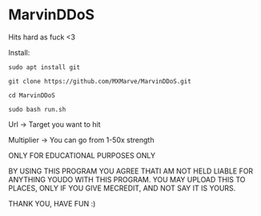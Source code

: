 # MarvinDDoS

Hits hard as fuck <3

Install:
```
sudo apt install git
```

```
git clone https://github.com/MXMarve/MarvinDDoS.git
```

```
cd MarvinDDoS
```

```
sudo bash run.sh
```

Url -> Target you want to hit

Multiplier -> You can go from 1-50x strength

ONLY FOR EDUCATIONAL PURPOSES ONLY

BY USING THIS PROGRAM YOU AGREE THATI AM NOT HELD LIABLE FOR ANYTHING YOUDO WITH THIS PROGRAM. YOU MAY UPLOAD
THIS TO PLACES, ONLY IF YOU GIVE MECREDIT, AND NOT SAY IT IS YOURS.

THANK YOU, HAVE FUN :)
